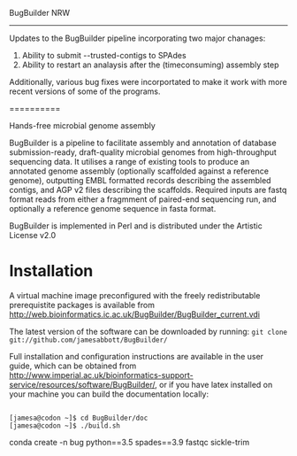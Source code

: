 BugBuilder NRW

----------
Updates to the BugBuilder pipeline incorporating two major chanages:
1. Ability to submit --trusted-contigs to SPAdes
2. Ability to restart an analaysis after the (timeconsuming) assembly step

Additionally, various bug fixes were incorportated to make it work with more
recent versions of some of the programs.

==========

Hands-free microbial genome assembly

BugBuilder is a pipeline to facilitate assembly and annotation of database submission-ready,
draft-quality microbial genomes from high-throughput sequencing data. It utilises a range of
existing tools to produce an annotated genome assembly (optionally scaffolded against a reference
genome), outputting EMBL formatted records describing the assembled contigs, and AGP v2 files
describing the scaffolds. Required inputs are fastq format reads from either a fragmment of 
paired-end sequencing run, and optionally a reference genome sequence in fasta format.

BugBuilder is implemented in Perl and is distributed under the Artistic License v2.0

Installation
============

A virtual machine image preconfigured with the freely redistributable
prerequistite packages is available from
http://web.bioinformatics.ic.ac.uk/BugBuilder/BugBuilder_current.vdi

The latest version of the software can be downloaded by running:
<code>git clone git://github.com/jamesabbott/BugBuilder/</code>

Full installation and configuration instructions are available in the user
guide, which can be obtained from
http://www.imperial.ac.uk/bioinformatics-support-service/resources/software/BugBuilder/,
or if you have latex installed on your machine you can build the documentation
locally:

<code>
[jamesa@codon ~]$ cd BugBuilder/doc
[jamesa@codon ~]$ ./build.sh
</code>



conda create -n bug python==3.5 spades==3.9 fastqc sickle-trim
